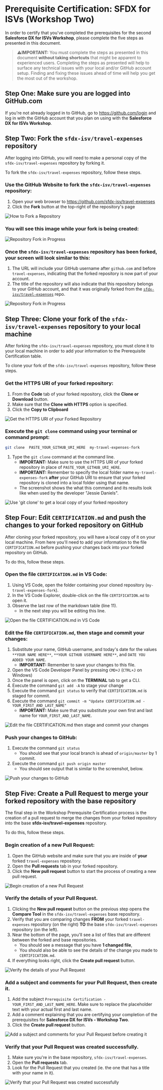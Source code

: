 # Prerequisite Certification: SFDX for ISVs (Workshop Two)

In order to certify that you've completed the prerequisites for the second **Salesforce DX for ISVs Workshop**, please complete the five steps as presented in this document.

> :warning:**IMPORTANT:** You must complete the steps as presented in this document **without taking shortcuts** that might be apparent to experienced users. Completing the steps as presented will help to surface any technical issues with your local and/or GitHub account setup.  Finding and fixing these issues ahead of time will help you get the most out of the workshop.

## Step One: Make sure you are logged into GitHub.com

If you're not already logged in to GitHub, go to https://github.com/login and log in with the GitHub account that you plan on using with the **Salesforce DX for ISVs Workshop**.

## Step Two: Fork the `sfdx-isv/travel-expenses` repository

After logging into GitHub, you will need to make a personal copy of the `sfdx-isv/travel-expenses` repository by forking it.

To fork the `sfdx-isv/travel-expenses` repository, follow these steps.

### Use the GitHub Website to fork the `sfdx-isv/travel-expenses` repository:

1. Open your web browser to https://github.com/sfdx-isv/travel-expenses
2. Click the **Fork** button at the top-right of the repository's page

![How to Fork a Repository](/images/W00_U02_fork-travel-expenses-repo.png)

### You will see this image while your fork is being created:

![Repository Fork in Progress](/images/W00_U02_forking-travel-expenses-repo-in-progress.png)

### Once the `sfdx-isv/travel-expenses` repository has been forked, your screen will look similar to this:

1. The URL will include your GitHub username after `github.com` and before `travel-expenses`, indicating that the forked repository is now part of your account.
2. The title of the repository will also indicate that this repository belongs to your GitHub account, and that it was originally forked from the [`sfdx-isv/travel-expenses`](https://github.com/sfdx-isv/travel-expenses) repo.

![Repository Fork in Progress](/images/W00_U02_forking-travel-expenses-repo-success.png)


## Step Three: Clone your fork of the `sfdx-isv/travel-expenses` repository to your local machine

After forking the `sfdx-isv/travel-expenses` repository, you must clone it to your local machine in order to add your information to the Prerequisite Certification table.

To clone your fork of the `sfdx-isv/travel-expenses` repository, follow these steps.

### Get the HTTPS URI of your forked repository:

1. From the **Code** tab of your forked repository, click the **Clone or Download** button.
2. Make sure that the **Clone with HTTPS** option is specified.
3. Click the **Copy to Clipboard** 

![Get the HTTPS URI of your Forked Repository](/images/W00_U02_copy-travel-expenses-fork-repo-url.png)


### Execute the `git clone` command using your terminal or command prompt:
```bash
git clone  PASTE_YOUR_GITHUB_URI_HERE  my-travel-expenses-fork
```
1. Type the `git clone` command at the command line.
    * **IMPORTANT:** Make sure to use the HTTPS URI of your forked repository in place of `PASTE_YOUR_GITHUB_URI_HERE`.
    * **IMPORTANT:** Remember to specify the local folder name `my-travel-expenses-fork` **after** your GitHub URI to ensure that your forked repository is cloned into a local folder using that name.
    * The screenshot shows the what this command and its results look like when used by the developer "Jessie Daniels".

![Use 'git clone' to get a local copy of your forked repository](/images/W00_U02_git-clone-forked-repo-success.png)


## Step Four: Edit `CERTIFICATION.md` and push the changes to your forked repository on GitHub

After cloning your forked repository, you will have a local copy of it on your local machine.  From here you'll need to add your information to the file `CERTIFICATION.md` before pushing your changes back into your forked repository on GitHub.

To do this, follow these steps.

### Open the file `CERTIFICATION.md` in VS Code:

1. Using VS Code, open the folder containing your cloned repository (`my-travel-expenses-fork`).
2. In the VS Code Explorer, double-click on the file `CERTIFICATION.md` to open it.
3. Observe the last row of the markdown table (line 11). 
    * In the next step you will be editing this line.

![Open the file CERTIFICATION.md in VS Code](/images/W00_U02_open-certification-md-in-vs-code.png)

### Edit the file `CERTIFICATION.md`, then stage and commit your changes:

1. Substitute your name, GitHub username, and today's date for the values `**YOUR NAME HERE**`, `**YOUR GITHUB USERNAME HERE**`, and `DATE YOU ADDED YOUR NAME`.
    * **IMPORTANT:** Remember to save your changes to this file.
2. Open the VS Code Developer Panel by pressing `CMD+J` (`CTRL+J` on Windows)
3. Once the panel is open, click on the **TERMINAL** tab to get a CLI.
4. Execute the command `git add -A` to stage your change
5. Execute the command `git status` to verify that `CERTIFICATION.md` is staged for commit.
6. Execute the command `git commit -m "Update CERTIFICATION.md - YOUR_FIRST_AND_LAST_NAME"` 
    * **IMPORTANT:** Make sure that you substitute your own first and last name for `YOUR_FIRST_AND_LAST_NAME`.

![Edit the file CERTIFICATION.md then stage and commit your changes](/images/W00_U02_edit-and-commit-certification-md.png)

### Push your changes to GitHub:

1. Execute the command `git status`
    * You should see that your local branch is ahead of `origin/master` by 1 commit.
2. Execute the command `git push origin master`
    * You should see output that is similar to the screenshot, below.

![Push your changes to GitHub](/images/W00_U02_execute-git-status-and-git-push.png)

## Step Five: Create a Pull Request to merge your forked repository with the base repository

The final step in the Workshop Prerequisite Certification process is the creation of a pull request to merge the changes from your forked repository into the base **sfdx-isv/travel-expenses** repository.  

To do this, follow these steps.

### Begin creation of a new Pull Request:

1. Open the GitHub website and make sure that you are inside of **your** forked `travel-expenses` repository.
2. Open the **Pull requests** tab in your forked repository.
3. Click the **New pull request** button to start the process of creating a new pull request.

![Begin creation of a new Pull Request](/images/W00_U02_begin-creating-pull-request.png)

### Verify the details of your Pull Request.

1. Clicking the **New pull request** button on the previous step opens the **Compare Tool** in the `sfdx-isv/travel-expenses` base repository.
2. Verify that you are comparing changes **FROM** your forked `travel-expenses` repository (on the right) **TO** the base `sfdx-isv/travel-expenses` repository (on the left).
3. Near the bottom of the page, you'll see a list of files that are different between the forked and base repositories.  
    * You should see a message that you have **1 changed file**,
    * You should also be able to see the details of the change you made to `CERTIFICATION.md`.
4. If everything looks right, click the **Create pull request** button.

![Verify the details of your Pull Request](/images/W00_U02_compare-changes-before-creating-pull-request.png)

### Add a subject and comments for your Pull Request, then create it.

1. Add the subject `Prerequisite Certification - YOUR_FIRST_AND_LAST_NAME_HERE`.  Make sure to replace the placeholder text with your actual first and last name.
2. Add a comment explaining that you are certifying your completion of the prerequisites for **Salesforce DX for ISVs - Workshop Two**.
3. Click the **Create pull request** button.

![Add a subject and comments for your Pull Request before creating it](/images/W00_U02_finalize-details-and-open-the-pull-request.png)

### Verify that your Pull Request was created successfully.

1. Make sure you're in the base repository, `sfdx-isv/travel-expenses`.
2. Open the **Pull requests** tab.
3. Look for the Pull Request that you created (ie. the one that has a title with your name in it).

![Verify that your Pull Request was created successfully](/images/W00_U02_confirm-the-creation-of-your-pull-request.png)
